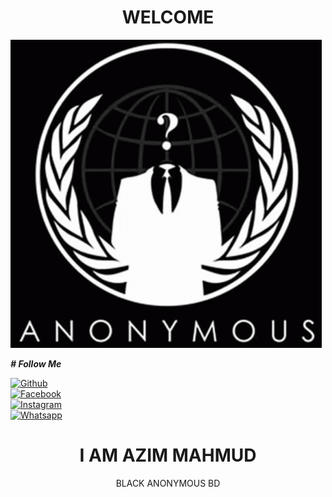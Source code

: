 <h1 align="center">WELCOME</h1>

![20200808_160757](https://raw.githubusercontent.com/Azim-vau/Azim-vau/main/tenor.gif)

<i><b># Follow Me</b></i> <br>

[![Github](https://img.shields.io/badge/Github-AZIM--MAHMUD-dimgray?style=flat-square&logo=github)](https://github.com/Azim-vau)<br> [![Facebook](https://img.shields.io/badge/Facebook-AZIM-blue?style=flat-square&logo=facebook)](https://www.facebook.com/123548648342413)<br> [![Instagram](https://img.shields.io/badge/Instagram-AZIM--MAHMUD-hotpink?style=flat-square&logo=instagram)](https://Instagram.com/azimmahmud143)<br> [![Whatsapp](https://img.shields.io/badge/Whatsapp-AZIM--MAHMUD-deepgreen?style=flat-square&logo=whatsapp)](https://google.com/Azim-vau)



<h1 align="center">I AM AZIM MAHMUD </h1>
<p align="center">
      BLACK ANONYMOUS BD
</p>
